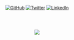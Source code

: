 <p align="center">
  <a href="https://github.com/dwyn"><img src="https://img.shields.io/github/followers/dwyn.svg?label=GitHub&style=social" alt="GitHub"></a>
  <a href="https://twitter.com/dwyn"><img src="https://img.shields.io/twitter/follow/dwyn?label=Twitter&style=social" alt="Twitter"></a>
  <a href="https://www.linkedin.com/in/dwyn"><img src="https://img.shields.io/badge/LinkedIn--_.svg?style=social&logo=linkedin" alt="LinkedIn"></a>
</p>

<br/>
<br/>

<p align="center">
  <img  src="https://github-readme-stats.dwyn.vercel.app/api?username=dwyn&show_icons=true">
</p>
